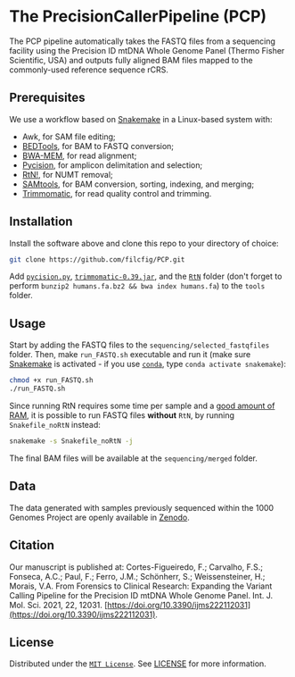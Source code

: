 # The PrecisionCallerPipeline (PCP)

The PCP pipeline automatically takes the FASTQ files from a sequencing facility using the Precision ID mtDNA Whole Genome Panel (Thermo Fisher Scientific, USA) and outputs fully aligned BAM files mapped to the commonly-used reference sequence rCRS.

## Prerequisites

We use a workflow based on [Snakemake](https://snakemake.readthedocs.io/en/stable/) in a Linux-based system with:
- Awk, for SAM file editing;
- [BEDTools](https://bedtools.readthedocs.io/en/latest/), for BAM to FASTQ conversion;
- [BWA-MEM](https://github.com/lh3/bwa), for read alignment;
- [Pycision](https://github.com/Ahhgust/Pycision), for amplicon delimitation and selection;
- [RtN!](https://github.com/Ahhgust/RtN), for NUMT removal;
- [SAMtools](https://github.com/samtools/samtools), for BAM conversion, sorting, indexing, and merging;
- [Trimmomatic](https://github.com/usadellab/Trimmomatic), for read quality control and trimming.

## Installation

Install the software above and clone this repo to your directory of choice: 

```bash
git clone https://github.com/filcfig/PCP.git
```

Add [`pycision.py`](https://github.com/Ahhgust/Pycision), [`trimmomatic-0.39.jar`](https://github.com/usadellab/Trimmomatic), and the [`RtN`](https://github.com/Ahhgust/RtN) folder (don't forget to perform `bunzip2 humans.fa.bz2 && bwa index humans.fa`) to the `tools` folder.

## Usage

Start by adding the FASTQ files to the `sequencing/selected_fastqfiles` folder. Then, make `run_FASTQ.sh` executable and run it (make sure [Snakemake](https://snakemake.readthedocs.io/en/stable/) is activated - if you use [`conda`](https://docs.conda.io/en/latest/), type `conda activate snakemake`):

```bash
chmod +x run_FASTQ.sh
./run_FASTQ.sh
```

Since running RtN requires some time per sample and a [good amount of RAM](https://github.com/Ahhgust/RtN/issues/1), it is possible to run FASTQ files **without** `RtN`, by running `Snakefile_noRtN` instead:

```bash
snakemake -s Snakefile_noRtN -j
```
The final BAM files will be available at the `sequencing/merged` folder.

## Data
The data generated with samples previously sequenced within the 1000 Genomes Project are openly available in [Zenodo](https://doi.org/10.5281/zenodo.5524539).

## Citation
Our manuscript is published at:
Cortes-Figueiredo, F.; Carvalho, F.S.; Fonseca, A.C.; Paul, F.; Ferro, J.M.; Schönherr, S.; Weissensteiner, H.; Morais, V.A. From Forensics to Clinical Research: Expanding the Variant Calling Pipeline for the Precision ID mtDNA Whole Genome Panel. Int. J. Mol. Sci. 2021, 22, 12031. [https://doi.org/10.3390/ijms222112031](https://doi.org/10.3390/ijms222112031).

## License
Distributed under the [`MIT License`](https://choosealicense.com/licenses/mit/). See [LICENSE](/LICENSE) for more information.

